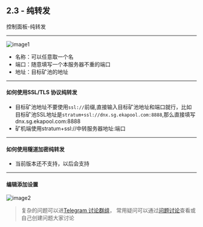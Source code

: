 [image1]:https://raw.githubusercontent.com/FxPool/FXMinerProxy/main/image/tutorial/ch2-netswap.png
[image2]:https://raw.githubusercontent.com/FxPool/FXMinerProxy/main/image/tutorial/ch2-netswap-edit.png
[Telegram 讨论群组]:https://t.me/FxminerChat
[问题讨论]:https://github.com/FxPool/FXMinerProxy/issues

## 2.3 - 纯转发
控制面板-纯转发
___
![image1]
- 名称：可以任意取一个名
- 端口：随意填写一个本服务器不重的端口
- 地址：目标矿池的地址
___

#### 如何使用SSL/TLS 协议纯转发
- 目标矿池地址不要使用`ssl://`前缀,直接输入目标矿池地址和端口就行，比如目标矿池SSL地址是`stratum+ssl://dnx.sg.ekapool.com:8888`,那么直接填写dnx.sg.ekapool.com:8888
- 矿机端使用stratum+ssl://中转服务器地址:端口
___

#### 如何使用隧道加密纯转发
- 当前版本还不支持，以后会支持
___

#### 编辑添加设置
![image2]


> 复杂的问题可以进[Telegram 讨论群组]， 常用疑问可以通过[问题讨论]查看或自己创建问题大家讨论
